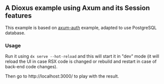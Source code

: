 ## A Dioxus example using Axum and its Session features

This example is based on [axum-auth](https://github.com/DioxusLabs/dioxus/tree/main/packages/fullstack/examples/axum-auth) example, adapted to use PostgreSQL database.

### Usage

Run it using `dx serve --hot-reload` and this will start it in "dev" mode (it will reload the UI in case RSX code is changed or rebuild and restart in case of back-end code changes).

Then go to http://localhost:3000/ to play with the result.
